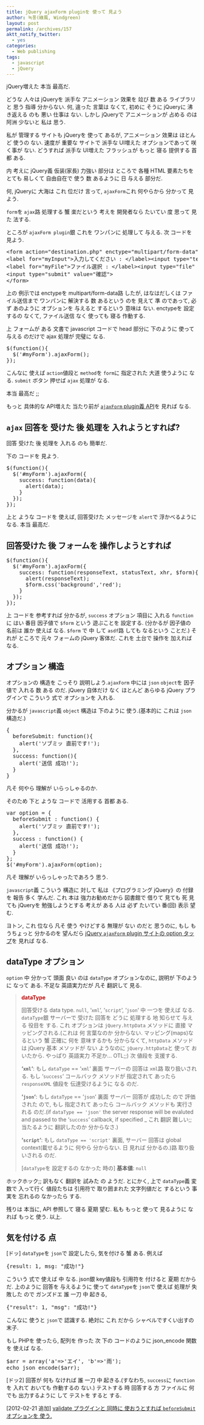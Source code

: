 ```yaml
---
title: jQuery ajaxForm pluginを 使って 見よう
author: 녹풍(綠風, Windgreen)
layout: post
permalink: /archives/157
aktt_notify_twitter:
  - yes
categories:
  - Web publishing
tags:
  - javascript
  - jQuery
---
```

jQuery増えた 本当 最高だ.

どうな 人々は jQueryを 派手な アニメーション 效果を 竝び 数 ある ライブラリと 思う 指導 分からない. 何, 違った 言葉は なくて, 初めに そうに jQueryに 沸き返える のも 悪い 仕事は ない. しかし jQueryで アニメーションが 占める のは 阿洲 少ないと 私は 思う.

私が 管理する サイトも jQueryを 使って あるが, アニメーション 效果は ほとんど 使うの ない. 速度が 重要な サイトで 派手な UI増えた オプションであって 咲く事が ない. どうすれば 派手な UI増えた フラッシュが もっと 寝る 提供する 首都 ある.

内 考えに jQuery義 仮装(家長) 力強い 部分は ところで 各種 HTML 要素たちを とても 易しくて 自由自在で 使う 数 あるように 日 与える 部分だ.

何, jQueryに 大海は これ 位だけ 言って, `ajaxForm`これ 何やらから 分かって 見よう.

`form`を `ajax`路 処理する 蟹 楽だという 考えを 開発者なら たいてい 度 思って 見た 法する.

ところが `ajaxForm plugin`銀 これを ワンパンに 処理して 与える. 次 コードを 見よう.

<pre class="brush:html">&lt;form action="destination.php" enctype="multipart/form-data" method="post" name="myForm" id="myForm" &gt;
&lt;label for="myInput"&gt;入力してください : &lt;/label&gt;&lt;input type="text" name="myInput" id="myInput"&gt;
&lt;label for="myFile"&gt;ファイル選択 : &lt;/label&gt;&lt;input type="file" name="myFile" id="myFile"&gt;
&lt;input type="submit" value="確認"&gt;
&lt;/form&gt;</pre>

上の 例示では enctypeを multipart/form-data路 したが, はなはだしくは ファイル送信まで ワンパンに 解決する 数 あるという のを 見えて 準 のであって, 必ず あのように オプションを 与えると するという 意味は ない. enctypeを 設定するの なくて, ファイル送信 なく 使っても 寝る 作動する.

上 フォームが ある 文書で javascript コードで head 部分に 下のように 使って 与える のだけで ajax 処理が 完璧に なる.

<pre class="brush:js">$(function(){
  $(&#039;#myForm&#039;).ajaxForm();
});</pre>

こんなに 使えば `action`値段と `method`を `form`に 指定された 大道 使うように なる. `submit` ボタン 押せば `ajax` 処理が なる.

本当 最高だ ;;

もっと 具体的な API増えた 当たり前が <a href="http://jquery.malsup.com/form/#api" target="_blank"><code>ajaxForm</code> plugin義 API</a>を 見れば なる.

## `ajax` 回答を 受けた 後 処理を 入れようとすれば?

回答 受けた 後 処理を 入れる のも 簡単だ.

下の コードを 見よう.

<pre class="brush:js">$(function(){
  $(&#039;#myForm&#039;).ajaxForm({
    success: function(data){
      alert(data);
    }
  });
});</pre>

上と ような コードを 使えば, 回答受けた メッセージを `alert`で 浮かべるように なる. 本当 最高だ.

## 回答受けた 後 フォームを 操作しようとすれば

<pre class="brush: bash; gutter: true; first-line: 1">$(function(){
  $(&#039;#myForm&#039;).ajaxForm({
    success: function(responseText, statusText, xhr, $form){
      alert(responseText);
      $form.css(&#039;background&#039;,&#039;red&#039;);
    }
  });
});</pre>

上 コードを 参考すれば 分かるが, `success` オプション 項目に 入れる `function`に はい 番目 因子値で `$form` という 遊ぶことを 設定する. (分かるが 因子値の 名前は 誰か 使えば なる. `$form` で 中 して `asdf`路 しても なるという ことだ.) それが ところで 元々 フォームの jQuery 客体だ. これを 土台で 操作を 加えれば なる.

## オプション 構造

オプションの 構造を こっそり 説明しよう.`ajaxForm` 中には `json` `object`を 因子値で 入れる 数 ある のだ. jQuery 自体だけ なく ほとんど あらゆる jQuery プラグインで こういう 式で オプションを 入れる.

分かるが `javascript`義 `object` 構造は 下のように 使う.(基本的に これは `json` 構造だ.)

<pre class="brush:js">{
  beforeSubmit: function(){ 
    alert(&#039;ソブミッ 直前です!&#039;); 
  }, 
  success: function(){ 
    alert(&#039;送信 成功!&#039;); 
  } 
}</pre>

凡そ 何やら 理解が いらっしゃるのか.

そのため 下と ような コードで 活用する 首都 ある.

<pre class="brush:js">var option = {
  beforeSubmit : function() {
    alert(&#039;ソブミッ 直前です!&#039;);
  },
  success : function() {
    alert(&#039;送信 成功!&#039;);
  }
};
$(&#039;#myForm&#039;).ajaxForm(option);</pre>

凡そ 理解が いらっしゃったであろう 思う.

`javascript`義 こういう 構造に 対して 私は 《プログラミング jQuery》の 付録を 報告 多く 学んだ. これ 本は 強力お勧めだから 図書館で 借りて 見ても 死 見ても jQueryを 勉強しようとする 考えが ある 人は 必ず たいてい 番(回) 表示 望む.

ヨトン, これ 位なら 凡そ 使う やけどする 無理が ない のだと 思うのに, もし もうちょっと 分かるのを 望んだら <a href="http://jquery.malsup.com/form/#options-object" target="_blank">jQuery <code>ajaxForm</code> plugin サイトの option タップ</a>を 見れば なる.

## dataType オプション

`option` 中 分かって 頭面 良い のは `dataType` オプションなのに, 説明が 下のように なって ある. 不足な 英語実力だが 凡そ 翻訳して 見る.

> <span style="color: #c00000;"><strong>dataType</strong></span>
> 
> 回答受ける data type. `null`, &#8216;`xml`&#8216;, &#8216;`script`&#8216;, &#8216;`json`&#8216; 中 一つを 使えば なる. `dataType`銀 サーバーで 受けた 回答を どうに 処理する 地 知らせて 与える 役目を する. これ オプションは `jQuery.httpData` メソッドに 直接 マッピングされる.(これは 何 言葉なのか 分からない. マッピング(maps)なるという 蟹 正確に 何を 意味するかも 分からなくて, `httpData` メソッドは jQuery 基本 メソッドが ない ようなのに `jQuery.httpData`と 使って おいたから. やっぱり 英語実力 不足か&#8230; OTL;;) 次 値段を 支援する.
> 
> **&#8216;`xml`&#8216;**: もし `dataType` == &#8216;`xml`&#8216; 裏面 サーバーの 回答は `xml`路 取り扱いされる. もし &#8216;`success`&#8216; コールバック メソッドが 指定されて あったら `responseXML` 値段を 伝達受けるように なる のだ.
> 
> **&#8216;`json`&#8216;**: もし `dataType` == &#8216;`json`&#8216; 裏面 サーバー 回答が 成功した ので 評価された ので, もし 指定されて あったら コールバック メソッドも 実行される のだ.(if `dataType == 'json'` the server response will be evaluted and passed to the &#8216;`success`&#8216; callback, if specified _ これ 翻訳 難しい;; 当たるように 翻訳したのか 分からなさ.)
> 
> **&#8216;`script`&#8216;**: もし `dataType == 'script'` 裏面, サーバー 回答は global context(載せるように 何やら 分からない. 日 見れば 分かるの.)路 取り扱いされる のだ.
> 
> [`dataType`を 設定するの なかった 時の] **基本値**: `null`

ホックホック;; 訳もなく 翻訳を 試みた の ようだ. とにかく, 上で `dataType`義 変数で 入って行く 値段たちは 引用符で 取り囲まれた 文字列値だと するという 事実を 忘れるの なかったら する.

残りは 本当に, API 参照して 寝る 夏期 望む. 私も もっと 使って 見るように なれば もっと 使う. 以上.

## 気を付ける 点

[ドッ] `dataType`を `json`で 設定したら, 気を付ける 蟹 ある. 例えば

<pre class="brush:js">{result: 1, msg: "成功!"}</pre>

こういう 式で 使えば 中 なる. json銀 key値段も 引用符を 付けると 夏期 だからだ. 上のように 回答を 与えるように 使って `dataType`を `json`で 使えば 処理が 失敗した ので ガンズドエ 誰 一刀 中 起きる,

<pre class="brush:js">{"result": 1, "msg": "成功!"}</pre>

こんなに 使うと `json`で 認識する. 絶対に これ だから シャベルですくい出すの 末子.

もし PHPを 使ったら, 配列を 作った 次 下の コードのように json_encode 関数を 使えば なる.

<pre class="brush: php; gutter: true; first-line: 1">$arr = array(&#039;a&#039;=&gt;&#039;エイ&#039;, &#039;b&#039;=&gt;&#039;雨&#039;);
echo json_encode($arr);</pre>

[ドッ2] 回答が 何も なければ 誰 一刀 中 起きる.(すなわち, `success`に `function`を 入れて おいても 作動するの ない.) テストする 時 回答する 方 ファイルに 何でも 出力するように して テストを すると する.

[2012-02-21 追加] <a title="[jQuery] ajaxForm プラグインと validate プラグイン 同時に 使うこと" target="_top" href="http://mytory.local/archives/2292">validate プラグインと 同時に 使おうとすれば <code>beforeSubmit</code> オプションを 使う.</a>
